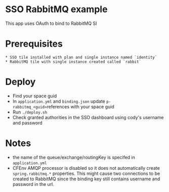 # SSO RabbitMQ example
This app uses OAuth to bind to RabbitMQ SI

# Prerequisites
    * SSO tile installed with plan and single instance named `identity`
    * RabbitMQ tile with single instance created called `rabbit`

# Deploy

* Find your space guid
* In `application.yml` and `binding.json` update `p-rabbitmq_<guid>`references with your space guid 
* Run `./deploy.sh`
* Check granted authorities in the SSO dashboard using cody's username and password

# Notes

* the name of the queue/exchange/routingKey is specifed in `application.yml`
* CFEnv AMQP processor is disabled so it does not automatically create `spring.rabbitmq.*` properties. This might cause two connections to be created to RabbitMQ since the binding key still contains username and password in the url.